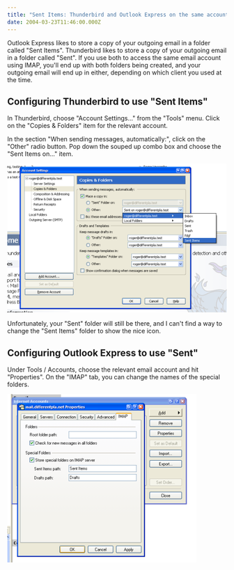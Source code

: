 ```yaml
---
title: "Sent Items: Thunderbird and Outlook Express on the same account"
date: 2004-03-23T11:46:00.000Z
---
```

Outlook Express likes to store a copy of your outgoing email in a folder called "Sent Items". Thunderbird likes to store
a copy of your outgoing email in a folder called "Sent". If you use both to access the same email account using IMAP,
you'll end up with both folders being created, and your outgoing email will end up in either, depending on which client
you used at the time.

## Configuring Thunderbird to use "Sent Items"

In Thunderbird, choose "Account Settings..." from the "Tools" menu. Click on the "Copies & Folders" item for the relevant account.

In the section "When sending messages, automatically:", click on the "Other" radio button. Pop down the souped up combo box and choose the "Sent Items on..." item.

![](/images/2004/2004-03-23-sent-items-thunderbird-and-outlook-express-on-the-same-account/e9a7259397c5d26acc6720a9ee7c1417-193.png)

Unfortunately, your "Sent" folder will still be there, and I can't find a way to change the "Sent Items" folder to show the nice icon.

## Configuring Outlook Express to use "Sent"

Under Tools / Accounts, choose the relevant email account and hit "Properties". On the "IMAP" tab, you can change the names of the special folders.

![](/images/2004/2004-03-23-sent-items-thunderbird-and-outlook-express-on-the-same-account/68a7b382cb491c347a36918ca2e08809-195.png)

